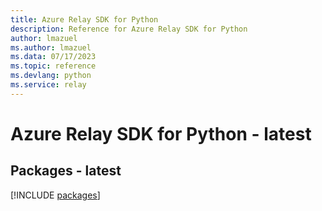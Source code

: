 ```yaml
---
title: Azure Relay SDK for Python
description: Reference for Azure Relay SDK for Python
author: lmazuel
ms.author: lmazuel
ms.data: 07/17/2023
ms.topic: reference
ms.devlang: python
ms.service: relay
---
```

# Azure Relay SDK for Python - latest
## Packages - latest
[!INCLUDE [packages](relay-index.md)]